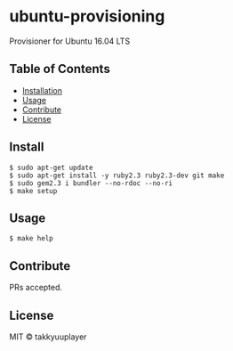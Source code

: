 # ubuntu-provisioning

Provisioner for Ubuntu 16.04 LTS

## Table of Contents

- [Installation](#installation)
- [Usage](#usage)
- [Contribute](#contribute)
- [License](#license)

## Install

```
$ sudo apt-get update
$ sudo apt-get install -y ruby2.3 ruby2.3-dev git make
$ sudo gem2.3 i bundler --no-rdoc --no-ri
$ make setup
```

## Usage

```
$ make help
```

## Contribute

PRs accepted.

## License

MIT © takkyuuplayer
